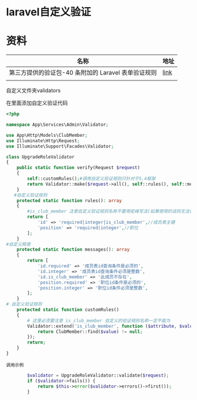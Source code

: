 # laravel自定义验证

# 资料

| 名称                                                | 地址                                        |
| --------------------------------------------------- | ------------------------------------------- |
| 第三方提供的验证包-40 条附加的 Laravel 表单验证规则 | [link](https://learnku.com/laravel/t/39365) |
|                                                     |                                             |

自定义文件夹validators

在里面添加自定义验证代码

```php
<?php

namespace App\Services\Admin\Validator;

use App\Http\Models\ClubMember;
use Illuminate\Http\Request;
use Illuminate\Support\Facades\Validator;

class UpgradeRoleValidator
{
    public static function verify(Request $request)
    {
        self::customRules();#调用自定义验证规则只针对于5.4框架
        return Validator::make($request->all(), self::rules(), self::messages());
    }
   #自定义验证规则
    protected static function rules(): array
    {
        #is_club_member 注意自定义验证规则名称不要用驼峰写法(如果使用的话则无法使用自定义释意)
        return [
            'id' => 'required|integer|is_club_member',//成员表主键
            'position' => 'required|integer',//职位
        ];
    }
#自定义释意
    protected static function messages(): array
    {
        return [
            'id.required' => '成员表id查询条件是必须的',
            'id.integer' => '成员表id查询条件必须是整数',
            'id.is_club_member' => '此成员不存在',
            'position.required' => '职位id条件是必须的',
            'position.integer' => '职位id条件必须是整数',
        ];
    }
# 自定义验证规则
    protected static function customRules()
    {
        # 这里必须要注意 is_club_member 自定义的验证规则名称一定不能为
        Validator::extend('is_club_member', function ($attribute, $value, $parameters, $validator) {
            return ClubMember::find($value) != null;
        });
        return;
    }
}
```

`调用示例`

```php
        $validator = UpgradeRoleValidator::validate($request);
        if ($validator->fails()) {
            return $this->error($validator->errors()->first());
        }
```

